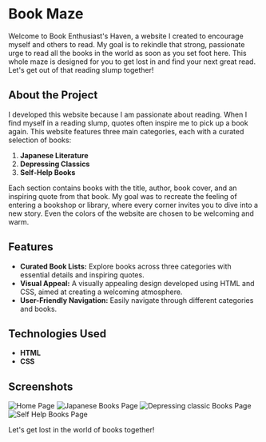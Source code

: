 # Book Maze

Welcome to Book Enthusiast's Haven, a website I created to encourage myself and others to read. My goal is to rekindle that strong, passionate urge to read all the books in the world as soon as you set foot here. This whole maze is designed for you to get lost in and find your next great read. Let's get out of that reading slump together!

## About the Project

I developed this website because I am passionate about reading. When I find myself in a reading slump, quotes often inspire me to pick up a book again. This website features three main categories, each with a curated selection of books:

1. **Japanese Literature**
2. **Depressing Classics**
3. **Self-Help Books**

Each section contains books with the title, author, book cover, and an inspiring quote from that book. My goal was to recreate the feeling of entering a bookshop or library, where every corner invites you to dive into a new story. Even the colors of the website are chosen to be welcoming and warm.

## Features

- **Curated Book Lists:** Explore books across three categories with essential details and inspiring quotes.
- **Visual Appeal:** A visually appealing design developed using HTML and CSS, aimed at creating a welcoming atmosphere.
- **User-Friendly Navigation:** Easily navigate through different categories and books.

## Technologies Used

- **HTML**
- **CSS**

## Screenshots

![Home Page](https://i.postimg.cc/Wp6KFS5d/447637905-341071225457230-7081254501533526992-n.png)[](https://i.postimg.cc/rsJYBFD1/447604127-813502874044218-9008544102641236833-n.png)
![Japanese Books Page](https://i.postimg.cc/T1G4NW32/447577218-981522653346736-2421799962511770274-n.png)
![Depressing classic Books Page](https://i.postimg.cc/YS5VgPcW/441991920-428189123513106-4901813307745999487-n.png)
![Self Help Books Page](https://i.postimg.cc/52kD90np/447522657-470473658693563-2282123497450368564-n.png)

Let's get lost in the world of books together!
